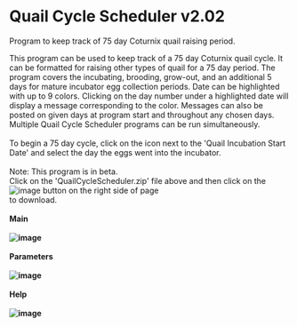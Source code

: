 # Quail Cycle Scheduler v2.02
Program to keep track of 75 day Coturnix quail raising period.

This program can be used to keep track of a 75 day Coturnix quail cycle.  It can be formatted for raising other types of quail for a 75 day period.  The program covers the incubating, brooding, grow-out, and an additional 5 days for mature incubator egg collection periods.  Date can be highlighted with up to 9 colors.  Clicking on the day number under a highlighted date will display a message corresponding to the color.  Messages can also be posted on given days at program start and throughout any chosen days.  Multiple Quail Cycle Scheduler programs can be run simultaneously.
<BR><BR>
To begin a 75 day cycle, click on the icon next to the 'Quail Incubation Start Date' and select the day the eggs went into the incubator.
<BR><BR>
Note: This program is in beta.
<BR>
Click on the 'QuailCycleScheduler.zip' file above and then click on the ![image](https://github.com/inwtx/QuailHatcherySchedule/assets/32821617/b2b1d8dc-c2b9-48d7-a425-92c5a9c05f46)
button on the right side of page<BR>
to download. 
<BR><BR>
<b>Main<b/>
<BR><BR>
![image](https://github.com/inwtx/QuailCycleScheduler/assets/32821617/1d3b7d00-0123-49ff-b001-da0696adff98)
<BR><BR>
<b>Parameters<b/>
<BR><BR>
![image](https://github.com/inwtx/QuailCycleScheduler/assets/32821617/2d8726f0-1f55-4b57-95c0-1cc74eab7c62)
<BR><BR>
<b>Help<b/>
<BR><BR>
![image](https://github.com/inwtx/QuailCycleScheduler/assets/32821617/2d9c0062-f9ac-47eb-a8d6-faf6aeaf41a4)

<BR><BR>
<BR><BR>


